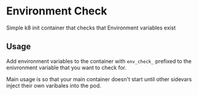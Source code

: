 # Environment Check

Simple k8 init container that checks that Environment variables exist

## Usage

Add environment variables to the container with `env_check_` prefixed to the enivronment variable that you want to check for.

Main usage is so that your main container doesn't start until other sidevars inject their own varibales into the pod.
